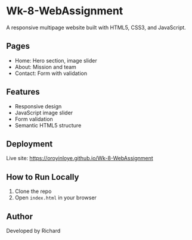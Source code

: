 # Wk-8-WebAssignment

A responsive multipage website built with HTML5, CSS3, and JavaScript.

## Pages
- Home: Hero section, image slider
- About: Mission and team
- Contact: Form with validation

## Features
- Responsive design
- JavaScript image slider
- Form validation
- Semantic HTML5 structure

## Deployment
Live site: https://oroyinloye.github.io/Wk-8-WebAssignment

## How to Run Locally
1. Clone the repo
2. Open `index.html` in your browser

## Author
Developed by Richard
